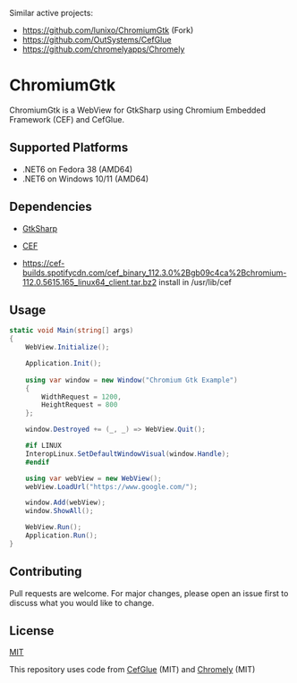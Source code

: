 
Similar active projects:

* https://github.com/lunixo/ChromiumGtk (Fork)
* https://github.com/OutSystems/CefGlue
* https://github.com/chromelyapps/Chromely


# ChromiumGtk

ChromiumGtk is a WebView for GtkSharp using Chromium Embedded Framework (CEF) and CefGlue.


## Supported Platforms

* .NET6 on Fedora 38 (AMD64)
* .NET6 on Windows 10/11 (AMD64)

## Dependencies

* [GtkSharp](https://github.com/GtkSharp/GtkSharp)
* [CEF](https://bitbucket.org/chromiumembedded/cef/)

* https://cef-builds.spotifycdn.com/cef_binary_112.3.0%2Bgb09c4ca%2Bchromium-112.0.5615.165_linux64_client.tar.bz2 install in /usr/lib/cef

## Usage

```C#
static void Main(string[] args)
{
    WebView.Initialize();

    Application.Init();
    
    using var window = new Window("Chromium Gtk Example")
    {
        WidthRequest = 1200,
        HeightRequest = 800
    };

    window.Destroyed += (_, _) => WebView.Quit();

    #if LINUX
    InteropLinux.SetDefaultWindowVisual(window.Handle);
    #endif

    using var webView = new WebView();
    webView.LoadUrl("https://www.google.com/");

    window.Add(webView);
    window.ShowAll();

    WebView.Run();
    Application.Run();
}
```

## Contributing
Pull requests are welcome. For major changes, please open an issue first to discuss what you would like to change.

## License
[MIT](https://choosealicense.com/licenses/mit/)

This repository uses code from [CefGlue](https://gitlab.com/xiliumhq/chromiumembedded/cefglue) (MIT) and [Chromely](https://github.com/chromelyapps/Chromely) (MIT)
